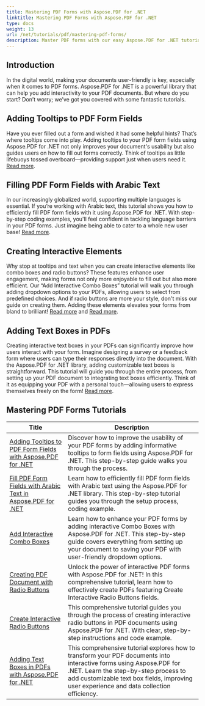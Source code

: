 ```yaml
---
title: Mastering PDF Forms with Aspose.PDF for .NET
linktitle: Mastering PDF Forms with Aspose.PDF for .NET
type: docs
weight: 13
url: /net/tutorials/pdf/mastering-pdf-forms/
description: Master PDF forms with our easy Aspose.PDF for .NET tutorials. Learn to add tooltips, fill fields, and create interactive components.
---
```

## Introduction

In the digital world, making your documents user-friendly is key, especially when it comes to PDF forms. Aspose.PDF for .NET is a powerful library that can help you add interactivity to your PDF documents. But where do you start? Don’t worry; we’ve got you covered with some fantastic tutorials.

## Adding Tooltips to PDF Form Fields

Have you ever filled out a form and wished it had some helpful hints? That’s where tooltips come into play. Adding tooltips to your PDF form fields using Aspose.PDF for .NET not only improves your document's usability but also guides users on how to fill out forms correctly. Think of tooltips as little lifebuoys tossed overboard—providing support just when users need it. [Read more](./adding-tooltips-to-pdf-form-fields/).

## Filling PDF Form Fields with Arabic Text

In our increasingly globalized world, supporting multiple languages is essential. If you’re working with Arabic text, this tutorial shows you how to efficiently fill PDF form fields with it using Aspose.PDF for .NET. With step-by-step coding examples, you'll feel confident in tackling language barriers in your PDF forms. Just imagine being able to cater to a whole new user base! [Read more](./fill-pdf-form-fields-with-arabic-text/).

## Creating Interactive Elements

Why stop at tooltips and text when you can create interactive elements like combo boxes and radio buttons? These features enhance user engagement, making forms not only more enjoyable to fill out but also more efficient. Our “Add Interactive Combo Boxes” tutorial will walk you through adding dropdown options to your PDFs, allowing users to select from predefined choices. And if radio buttons are more your style, don't miss our guide on creating them. Adding these elements elevates your forms from bland to brilliant! [Read more](./add-interactive-combo-boxes/) and [Read more](./create-interactive-radio-buttons/).


## Adding Text Boxes in PDFs

Creating interactive text boxes in your PDFs can significantly improve how users interact with your form. Imagine designing a survey or a feedback form where users can type their responses directly into the document. With the Aspose.PDF for .NET library, adding customizable text boxes is straightforward. This tutorial will guide you through the entire process, from setting up your PDF document to integrating text boxes efficiently. Think of it as equipping your PDF with a personal touch—allowing users to express themselves freely on the form! [Read more](./adding-text-boxes/).

## Mastering PDF Forms Tutorials
| Title | Description |
| --- | --- | 
| [Adding Tooltips to PDF Form Fields with Aspose.PDF for .NET](./adding-tooltips-to-pdf-form-fields/) | Discover how to improve the usability of your PDF forms by adding informative tooltips to form fields using Aspose.PDF for .NET. This step-by-step guide walks you through the process. |  
| [Fill PDF Form Fields with Arabic Text in Aspose.PDF for .NET](./fill-pdf-form-fields-with-arabic-text/) | Learn how to efficiently fill PDF form fields with Arabic text using the Aspose.PDF for .NET library. This step-by-step tutorial guides you through the setup process, coding example. |  
| [Add Interactive Combo Boxes](./add-interactive-combo-boxes/) | Learn how to enhance your PDF forms by adding interactive Combo Boxes with Aspose.PDF for .NET. This step-by-step guide covers everything from setting up your document to saving your PDF with user-friendly dropdown options. |  
| [Creating PDF Document with Radio Buttons](./creating-pdf-document-with-radio-buttons/) | Unlock the power of interactive PDF forms with Aspose.PDF for .NET! In this comprehensive tutorial, learn how to effectively create PDFs featuring Create Interactive Radio Buttons fields. |  
| [Create Interactive Radio Buttons](./create-interactive-radio-buttons/) | This comprehensive tutorial guides you through the process of creating interactive radio buttons in PDF documents using Aspose.PDF for .NET. With clear, step-by-step instructions and code example. |  
| [Adding Text Boxes in PDFs with Aspose.PDF for .NET](./adding-text-boxes/) | This comprehensive tutorial explores how to transform your PDF documents into interactive forms using Aspose.PDF for .NET. Learn the step-by-step process to add customizable text box fields, improving user experience and data collection efficiency. |  
